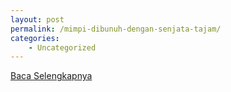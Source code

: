 ```yaml
---
layout: post
permalink: /mimpi-dibunuh-dengan-senjata-tajam/
categories:
    - Uncategorized
---
```


[Baca Selengkapnya](/06)